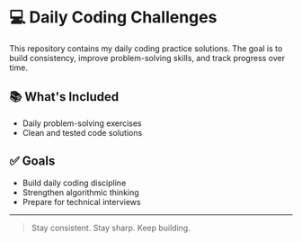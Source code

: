 
# 💻 Daily Coding Challenges

This repository contains my daily coding practice solutions. The goal is to build consistency, improve problem-solving skills, and track progress over time.

## 📚 What's Included
- Daily problem-solving exercises
- Clean and tested code solutions


## ✅ Goals
- Build daily coding discipline
- Strengthen algorithmic thinking
- Prepare for technical interviews

---

> Stay consistent. Stay sharp. Keep building.

